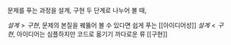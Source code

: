
문제를 푸는 과정을 설계, 구현 두 단계로 나누어 볼 때,

$설계>구현$, 문제의 본질을 꿰뚫어 볼 수 있다면 쉽게 푸는 [[아이디어성]]
$설계 < 구현$, 아이디어는 심플하지만 코드로 옮기기 까다로운 류 [[구현]]
